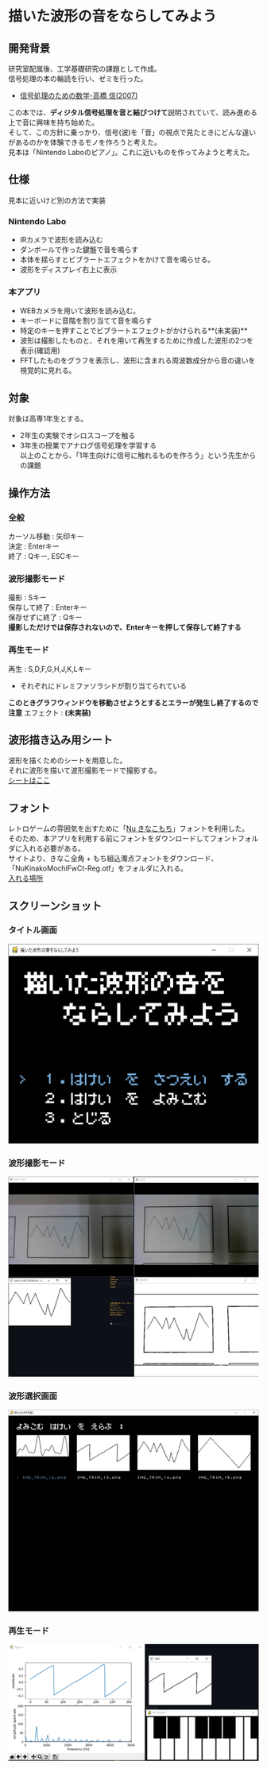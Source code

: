 # 描いた波形の音をならしてみよう

## 開発背景
研究室配属後、工学基礎研究の課題として作成。  
信号処理の本の輪読を行い、ゼミを行った。  
- [信号処理のための数学-高橋 信(2007)](https://www.amazon.co.jp/dp/4274067076/ref=cm_sw_r_tw_dp_U_x_byBjCb150RDM3)  

この本では、**ディジタル信号処理を音と結びつけて**説明されていて、読み進める上で音に興味を持ち始めた。  
そして、この方針に乗っかり、信号(波)を「音」の視点で見たときにどんな違いがあるのかを体験できるモノを作ろうと考えた。  
見本は「Nintendo Laboのピアノ」。これに近いものを作ってみようと考えた。  

## 仕様
見本に近いけど別の方法で実装
### Nintendo Labo
- IRカメラで波形を読み込む  
- ダンボールで作った鍵盤で音を鳴らす  
- 本体を揺らすとビブラートエフェクトをかけて音を鳴らせる。  
- 波形をディスプレイ右上に表示

### 本アプリ
- WEBカメラを用いて波形を読み込む。  
- キーボードに音階を割り当てて音を鳴らす  
- 特定のキーを押すことでビブラートエフェクトがかけられる**(未実装)**  
- 波形は撮影したものと、それを用いて再生するために作成した波形の2つを表示(確認用)  
- FFTしたものをグラフを表示し、波形に含まれる周波数成分から音の違いを視覚的に見れる。  

## 対象
対象は高専1年生とする。  

- 2年生の実験でオシロスコープを触る  
- 3年生の授業でアナログ信号処理を学習する  
以上のことから、「1年生向けに信号に触れるものを作ろう」という先生からの課題

## 操作方法
### 全般
カーソル移動 : 矢印キー  
決定 : Enterキー  
終了 : Qキー, ESCキー  

### 波形撮影モード
撮影 : Sキー  
保存して終了 : Enterキー  
保存せずに終了 : Qキー  
**撮影しただけでは保存されないので、Enterキーを押して保存して終了する**

### 再生モード
再生 : S,D,F,G,H,J,K,Lキー
- それぞれにドレミファソラシドが割り当てられている    

**このときグラフウィンドウを移動させようとするとエラーが発生し終了するので注意**
エフェクト : **(未実装)**

## 波形描き込み用シート
波形を描くためのシートを用意した。  
それに波形を描いて波形撮影モードで撮影する。  
[シートはここ](https://github.com/Hiroya-W/Basic_Experiment/tree/master/nlabo/data/sheets)  

## フォント
レトロゲームの雰囲気を出すために「[Nu きなこもち](http://kokagem.sakura.ne.jp/font/mochi/)」フォントを利用した。  
そのため、本アプリを利用する前にフォントをダウンロードしてフォントフォルダに入れる必要がある。  
サイトより、きなこ全角 + もち組込濁点フォントをダウンロード、「NuKinakoMochiFwCt-Reg.otf」をフォルダに入れる。  
[入れる場所](https://github.com/Hiroya-W/Basic_Experiment/tree/master/nlabo/lib/fonts)  


## スクリーンショット
### タイトル画面
![](https://github.com/Hiroya-W/Basic_Experiment/blob/images/SnapCrab_2018-12-28_13-55-6.png)
### 波形撮影モード
![](https://github.com/Hiroya-W/Basic_Experiment/blob/images/SnapCrab_2018-12-28_13-56-59.png)
### 波形選択画面
![](https://github.com/Hiroya-W/Basic_Experiment/blob/images/SnapCrab_2018-12-28_13-57-52.png)
### 再生モード
![](https://github.com/Hiroya-W/Basic_Experiment/blob/images/SnapCrab_2018-12-28_13-58-32.png)
